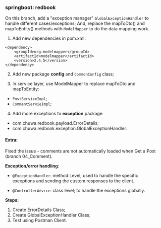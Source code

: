 ### springboot: redbook
On this branch, add a "exception manager" `GlobalExceptionHandler` to handle different cases/exceptions; And, replace the mapToDto() and mapToEntity() methods with `ModelMapper` to do the data mapping work.


1. Add new dependencies in pom.xml:
```
<dependency>
    <groupId>org.modelmapper</groupId>
    <artifactId>modelmapper</artifactId>
    <version>2.4.5</version>
</dependency>
```

2. Add new package **config** and `CommonConfig` class;

3. In service layer, use ModelMapper to replace mapToDto and mapToEntity:
- `PostServiceImpl`;
- `CommentServieImpl`;

4. Add more exceptions to **exception** package:
- com.chuwa.redbook.payload.ErrorDetails;
- com.chuwa.redbook.exception.GlobalExceptionHandler.



#### Extra:
Fixed the issue - comments are not automatically loaded when Get a Post (branch 04\_Comment).

**Exception/error handling**:
- `@ExceptionHandler`: method Level; used to handle the specific exceptions and sending the custom responses to the client.

- `@ControllerAdvice`: class level; to handle the exceptions globally.

**Steps:**
1. Create ErrorDetails Class;
2. Create GlobalExceptionHandler Class;
3. Test using Postman Client.

